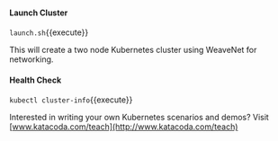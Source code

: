 #### Launch Cluster

`launch.sh`{{execute}}

This will create a two node Kubernetes cluster using WeaveNet for networking.

#### Health Check

`
kubectl cluster-info
`{{execute}}


Interested in writing your own Kubernetes scenarios and demos? Visit [www.katacoda.com/teach](http://www.katacoda.com/teach)
